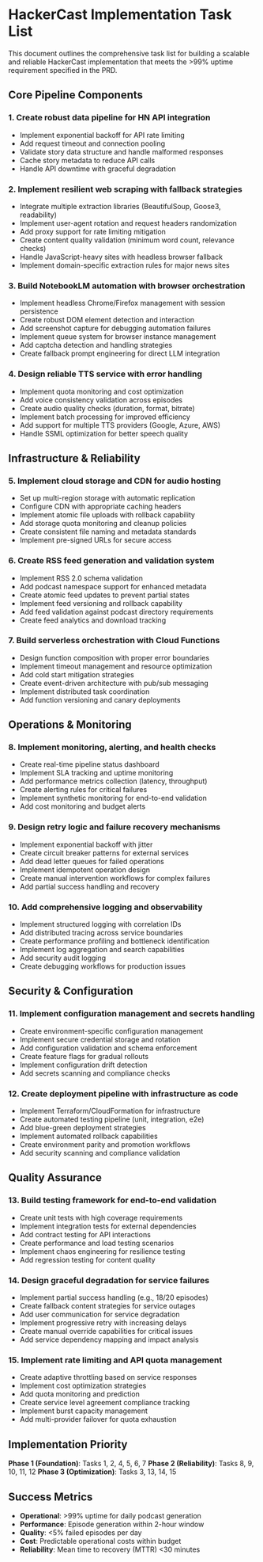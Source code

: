 # HackerCast Implementation Task List

This document outlines the comprehensive task list for building a scalable and reliable HackerCast implementation that meets the >99% uptime requirement specified in the PRD.

## Core Pipeline Components

### 1. Create robust data pipeline for HN API integration
- Implement exponential backoff for API rate limiting
- Add request timeout and connection pooling
- Validate story data structure and handle malformed responses
- Cache story metadata to reduce API calls
- Handle API downtime with graceful degradation

### 2. Implement resilient web scraping with fallback strategies
- Integrate multiple extraction libraries (BeautifulSoup, Goose3, readability)
- Implement user-agent rotation and request headers randomization
- Add proxy support for rate limiting mitigation
- Create content quality validation (minimum word count, relevance checks)
- Handle JavaScript-heavy sites with headless browser fallback
- Implement domain-specific extraction rules for major news sites

### 3. Build NotebookLM automation with browser orchestration
- Implement headless Chrome/Firefox management with session persistence
- Create robust DOM element detection and interaction
- Add screenshot capture for debugging automation failures
- Implement queue system for browser instance management
- Add captcha detection and handling strategies
- Create fallback prompt engineering for direct LLM integration

### 4. Design reliable TTS service with error handling
- Implement quota monitoring and cost optimization
- Add voice consistency validation across episodes
- Create audio quality checks (duration, format, bitrate)
- Implement batch processing for improved efficiency
- Add support for multiple TTS providers (Google, Azure, AWS)
- Handle SSML optimization for better speech quality

## Infrastructure & Reliability

### 5. Implement cloud storage and CDN for audio hosting
- Set up multi-region storage with automatic replication
- Configure CDN with appropriate caching headers
- Implement atomic file uploads with rollback capability
- Add storage quota monitoring and cleanup policies
- Create consistent file naming and metadata standards
- Implement pre-signed URLs for secure access

### 6. Create RSS feed generation and validation system
- Implement RSS 2.0 schema validation
- Add podcast namespace support for enhanced metadata
- Create atomic feed updates to prevent partial states
- Implement feed versioning and rollback capability
- Add feed validation against podcast directory requirements
- Create feed analytics and download tracking

### 7. Build serverless orchestration with Cloud Functions
- Design function composition with proper error boundaries
- Implement timeout management and resource optimization
- Add cold start mitigation strategies
- Create event-driven architecture with pub/sub messaging
- Implement distributed task coordination
- Add function versioning and canary deployments

## Operations & Monitoring

### 8. Implement monitoring, alerting, and health checks
- Create real-time pipeline status dashboard
- Implement SLA tracking and uptime monitoring
- Add performance metrics collection (latency, throughput)
- Create alerting rules for critical failures
- Implement synthetic monitoring for end-to-end validation
- Add cost monitoring and budget alerts

### 9. Design retry logic and failure recovery mechanisms
- Implement exponential backoff with jitter
- Create circuit breaker patterns for external services
- Add dead letter queues for failed operations
- Implement idempotent operation design
- Create manual intervention workflows for complex failures
- Add partial success handling and recovery

### 10. Add comprehensive logging and observability
- Implement structured logging with correlation IDs
- Add distributed tracing across service boundaries
- Create performance profiling and bottleneck identification
- Implement log aggregation and search capabilities
- Add security audit logging
- Create debugging workflows for production issues

## Security & Configuration

### 11. Implement configuration management and secrets handling
- Create environment-specific configuration management
- Implement secure credential storage and rotation
- Add configuration validation and schema enforcement
- Create feature flags for gradual rollouts
- Implement configuration drift detection
- Add secrets scanning and compliance checks

### 12. Create deployment pipeline with infrastructure as code
- Implement Terraform/CloudFormation for infrastructure
- Create automated testing pipeline (unit, integration, e2e)
- Add blue-green deployment strategies
- Implement automated rollback capabilities
- Create environment parity and promotion workflows
- Add security scanning and compliance validation

## Quality Assurance

### 13. Build testing framework for end-to-end validation
- Create unit tests with high coverage requirements
- Implement integration tests for external dependencies
- Add contract testing for API interactions
- Create performance and load testing scenarios
- Implement chaos engineering for resilience testing
- Add regression testing for content quality

### 14. Design graceful degradation for service failures
- Implement partial success handling (e.g., 18/20 episodes)
- Create fallback content strategies for service outages
- Add user communication for service degradation
- Implement progressive retry with increasing delays
- Create manual override capabilities for critical issues
- Add service dependency mapping and impact analysis

### 15. Implement rate limiting and API quota management
- Create adaptive throttling based on service responses
- Implement cost optimization strategies
- Add quota monitoring and prediction
- Create service level agreement compliance tracking
- Implement burst capacity management
- Add multi-provider failover for quota exhaustion

## Implementation Priority

**Phase 1 (Foundation)**: Tasks 1, 2, 4, 5, 6, 7
**Phase 2 (Reliability)**: Tasks 8, 9, 10, 11, 12
**Phase 3 (Optimization)**: Tasks 3, 13, 14, 15

## Success Metrics

- **Operational**: >99% uptime for daily podcast generation
- **Performance**: Episode generation within 2-hour window
- **Quality**: <5% failed episodes per day
- **Cost**: Predictable operational costs within budget
- **Reliability**: Mean time to recovery (MTTR) <30 minutes